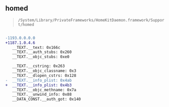## homed

> `/System/Library/PrivateFrameworks/HomeKitDaemon.framework/Support/homed`

```diff

-1193.0.0.0.0
+1187.1.0.4.6
   __TEXT.__text: 0x166c
   __TEXT.__auth_stubs: 0x260
   __TEXT.__objc_stubs: 0xe0

   __TEXT.__cstring: 0x263
   __TEXT.__objc_classname: 0x3
   __TEXT.__dlopen_cstrs: 0x128
-  __TEXT.__info_plist: 0x4ab
+  __TEXT.__info_plist: 0x4b3
   __TEXT.__objc_methname: 0x7a
   __TEXT.__unwind_info: 0x88
   __DATA_CONST.__auth_got: 0x140

```
